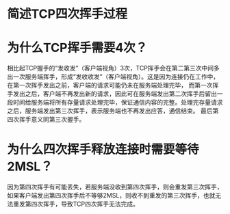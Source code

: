 # 简述TCP四次挥手过程

# 为什么TCP挥手需要4次？ #

相比起TCP握手的“发收发”（客户端视角）3次，TCP挥手会在第二第三次中间多出一次服务端挥手，形成“发收收发”（客户端视角）。这是因为连接仍在工作中，在第一次挥手发出之前，客户端的请求可能仍未在服务端处理完毕，
而第一次挥手发出之后，客户端不再发出新的请求，因此可在服务端发出第二次挥手后留出一段时间给服务端将所有存量请求处理完毕，保证通信内容的完整。处理完存量请求之后，服务端发出第三次挥手，表示服务端也不再发出应答，通信结束。
最后第四次挥手意义同第三次握手。

# 为什么四次挥手释放连接时需要等待2MSL？ #

因为第四次挥手有可能丢失，若服务端没收到第四次挥手，则会重发第三次挥手，如果客户端发出第四次挥手后不等够2MSL，则收不到重发的第三次挥手，也就无法重发第四次挥手，导致TCP四次挥手无法完成。
